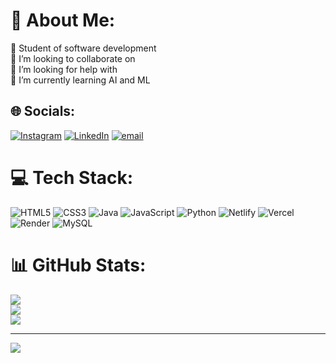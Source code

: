 # 💫 About Me:
🔭 Student of software development<br>👯 I’m looking to collaborate on<br>🤝 I’m looking for help with<br>🌱 I’m currently learning AI and ML<br>


## 🌐 Socials:
[![Instagram](https://img.shields.io/badge/Instagram-%23E4405F.svg?logo=Instagram&logoColor=white)](https://instagram.com/bhavesh.koli.4201) [![LinkedIn](https://img.shields.io/badge/LinkedIn-%230077B5.svg?logo=linkedin&logoColor=white)](https://linkedin.com/in/bhavesh-sirsath-4201-678ab735a) [![email](https://img.shields.io/badge/Email-D14836?logo=gmail&logoColor=white)](mailto:bhaveshkoli442001@gmail.com) 

# 💻 Tech Stack:
![HTML5](https://img.shields.io/badge/html5-%23E34F26.svg?style=for-the-badge&logo=html5&logoColor=white) ![CSS3](https://img.shields.io/badge/css3-%231572B6.svg?style=for-the-badge&logo=css3&logoColor=white) ![Java](https://img.shields.io/badge/java-%23ED8B00.svg?style=for-the-badge&logo=openjdk&logoColor=white) ![JavaScript](https://img.shields.io/badge/javascript-%23323330.svg?style=for-the-badge&logo=javascript&logoColor=%23F7DF1E) ![Python](https://img.shields.io/badge/python-3670A0?style=for-the-badge&logo=python&logoColor=ffdd54) ![Netlify](https://img.shields.io/badge/netlify-%23000000.svg?style=for-the-badge&logo=netlify&logoColor=#00C7B7) ![Vercel](https://img.shields.io/badge/vercel-%23000000.svg?style=for-the-badge&logo=vercel&logoColor=white) ![Render](https://img.shields.io/badge/Render-%46E3B7.svg?style=for-the-badge&logo=render&logoColor=white) ![MySQL](https://img.shields.io/badge/mysql-4479A1.svg?style=for-the-badge&logo=mysql&logoColor=white)
# 📊 GitHub Stats:
![](https://github-readme-stats.vercel.app/api?username=Bhavesh4201&theme=dark&hide_border=false&include_all_commits=true&count_private=true)<br/>
![](https://nirzak-streak-stats.vercel.app/?user=Bhavesh4201&theme=dark&hide_border=false)<br/>
![](https://github-readme-stats.vercel.app/api/top-langs/?username=Bhavesh4201&theme=dark&hide_border=false&include_all_commits=true&count_private=true&layout=compact)

---
[![](https://visitcount.itsvg.in/api?id=Bhavesh4201&icon=0&color=0)](https://visitcount.itsvg.in)

<!-- Proudly created with GPRM ( https://gprm.itsvg.in ) -->
